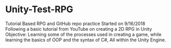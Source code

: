# Unity-Test-RPG
Tutorial Based RPG and GitHub repo practice  Started on 9/16/2018 Following a basic tutorial from YouTube on creating a 2D RPG in Unity  Objective: Learning some of the processes used in creating a game, while learning the basics of OOP and the syntax of C#, All within the Unity Engine.
